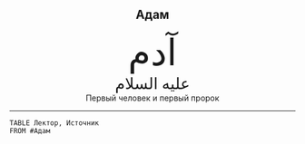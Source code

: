 <h2 style="text-align: center;">Адам</h2> <div style="font-family: Uthmanic; font-size: 4rem; text-align: center;">آدم</div> <div style="font-family: Uthmanic; font-size: 1.75rem; text-align: center;">عليه السلام</div> <div style="text-align: center;">Первый человек и первый пророк</div> <hr>

```dataview
TABLE Лектор, Источник
FROM #Адам
```